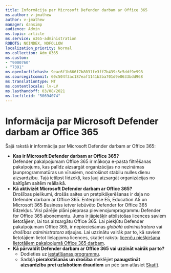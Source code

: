 ```yaml
---
title: Informācija par Microsoft Defender darbam ar Office 365
ms.author: v-jmathew
author: v-jmathew
manager: dansimp
audience: Admin
ms.topic: article
ms.service: o365-administration
ROBOTS: NOINDEX, NOFOLLOW
localization_priority: Normal
ms.collection: Adm_O365
ms.custom:
- "9000760"
- "7391"
ms.openlocfilehash: 9eac6f1b666f7b8031fe3ff7b439c5c5ddf9e998
ms.sourcegitcommit: 60c504f3ac187eaf1141b3ba701d9e0633bdd968
ms.translationtype: MT
ms.contentlocale: lv-LV
ms.lasthandoff: 03/08/2021
ms.locfileid: "50694074"
---
```

# <a name="learn-about-microsoft-defender-for-office-365"></a>Informācija par Microsoft Defender darbam ar Office 365

Šajā rakstā ir informācija par Microsoft Defender darbam ar Office 365:

- **Kas ir Microsoft Defender darbam ar Office 365?**  
    Defender pakalpojumam Office 365 ir mākoņa e-pasta filtrēšanas pakalpojums, kas palīdz aizsargāt organizācijas no nezināmas ļaunprogrammatūras un vīrusiem, nodrošinot stabilu nulles dienu aizsardzību. Tajā ietilpst līdzekļi, kas ļauj aizsargāt organizācijas no kaitīgām saitēm reāllaikā.
- **Kā aktivizēt Microsoft Defender darbam ar Office 365?**  
    Drošības pielikumi, drošās saites un pretpikšķerēšanas ir daļa no Defender darbam ar Office 365. Enterprise E5, Education A5 un Microsoft 365 Business ietver iebūvēto Defender for Office 365 līdzekļus. Visi pārējie plāni pieprasa pievienojumprogrammu Defender for Office 365 abonementu. Jums ir jāpiešķir atbilstošas licences saviem lietotājiem, lai tos aizsargātu Office 365. Lai piekļūtu Defender pakalpojumam Office 365, ir nepieciešamas *globālā administratora* vai *drošības administratora* atļaujas. Lai uzzinātu vairāk par to, kā saviem lietotājiem lietot lielapjoma licences, skatiet rakstu [licenču piešķiršana lietotājiem pakalpojumā Office 365 darbam](https://go.microsoft.com/fwlink/?linkid=2093435).
- **Kā pārvaldīt Defender darbam ar Office 365 vai uzzināt vairāk par to?**  
  - Dodieties uz [iestatīšanas programmu](https://go.microsoft.com/fwlink/p/?linkid=2075721).  
  - Sadaļā **pierakstīšanās un drošība** meklējiet **paaugstināt aizsardzību pret uzlabotiem draudiem** un pēc tam atlasiet [Skatīt](https://go.microsoft.com/fwlink/?linkid=2109302).
